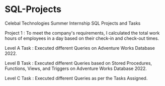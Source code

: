 # SQL-Projects
Celebal Technologies Summer Internship SQL Projects and Tasks 

Project 1 : To meet the company's requirements, I calculated the total work hours of employees in a day based on their check-in and check-out times.

Level A Task : Executed different Queries on Adventure Works Database 2022.

Level B Task : Executed different Queries based on Stored Procedures, Functions, Views, and Triggers on Adventure Works Database 2022.

Level C Task : Executed different Queries as per the Tasks Assigned.
